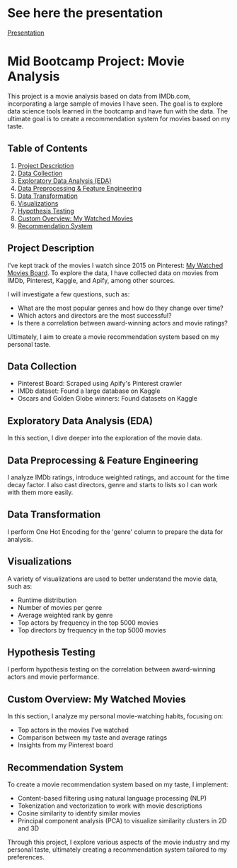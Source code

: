 # See here the presentation
[Presentation](https://docs.google.com/presentation/d/1SOJXSxNHRKVR9sd_7R52Ugw_1CDB3xub7jMfQW1Q5-Q/edit?usp=sharing)

# Mid Bootcamp Project: Movie Analysis

This project is a movie analysis based on data from IMDb.com, incorporating a large sample of movies I have seen. The goal is to explore data science tools learned in the bootcamp and have fun with the data. The ultimate goal is to create a recommendation system for movies based on my taste.

## Table of Contents
1. [Project Description](#project-description)
2. [Data Collection](#data-collection)
3. [Exploratory Data Analysis (EDA)](#eda)
4. [Data Preprocessing & Feature Engineering](#data-preprocessing)
5. [Data Transformation](#data-transformation)
6. [Visualizations](#visualizations)
7. [Hypothesis Testing](#hypothesis-testing)
8. [Custom Overview: My Watched Movies](#custom-overview)
9. [Recommendation System](#recommendation-system)

## Project Description

I've kept track of the movies I watch since 2015 on Pinterest: [My Watched Movies Board](https://www.pinterest.com/chaosskill/movies-watched/). To explore the data, I have collected data on movies from IMDb, Pinterest, Kaggle, and Apify, among other sources.

I will investigate a few questions, such as:

- What are the most popular genres and how do they change over time?
- Which actors and directors are the most successful?
- Is there a correlation between award-winning actors and movie ratings?

Ultimately, I aim to create a movie recommendation system based on my personal taste.

## Data Collection

- Pinterest Board: Scraped using Apify's Pinterest crawler
- IMDb dataset: Found a large database on Kaggle
- Oscars and Golden Globe winners: Found datasets on Kaggle

## Exploratory Data Analysis (EDA)

In this section, I dive deeper into the exploration of the movie data.

## Data Preprocessing & Feature Engineering

I analyze IMDb ratings, introduce weighted ratings, and account for the time decay factor. I also cast directors, genre and starts to lists so I can work with them more easily.

## Data Transformation

I perform One Hot Encoding for the 'genre' column to prepare the data for analysis.

## Visualizations

A variety of visualizations are used to better understand the movie data, such as:

- Runtime distribution
- Number of movies per genre
- Average weighted rank by genre
- Top actors by frequency in the top 5000 movies
- Top directors by frequency in the top 5000 movies

## Hypothesis Testing

I perform hypothesis testing on the correlation between award-winning actors and movie performance.

## Custom Overview: My Watched Movies

In this section, I analyze my personal movie-watching habits, focusing on:

- Top actors in the movies I've watched
- Comparison between my taste and average ratings
- Insights from my Pinterest board

## Recommendation System

To create a movie recommendation system based on my taste, I implement:

- Content-based filtering using natural language processing (NLP)
- Tokenization and vectorization to work with movie descriptions
- Cosine similarity to identify similar movies
- Principal component analysis (PCA) to visualize similarity clusters in 2D and 3D

Through this project, I explore various aspects of the movie industry and my personal taste, ultimately creating a recommendation system tailored to my preferences.
